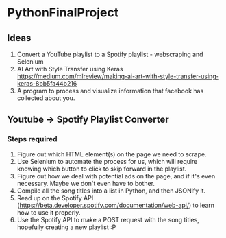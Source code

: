 # PythonFinalProject

## Ideas
1. Convert a YouTube playlist to a Spotify playlist - webscraping and Selenium 
2. AI Art with Style Transfer using Keras 
       https://medium.com/mlreview/making-ai-art-with-style-transfer-using-keras-8bb5fa44b216
3. A program to process and visualize information that facebook has collected about you. 

## Youtube -> Spotify Playlist Converter
### Steps required
1. Figure out which HTML element(s) on the page we need to scrape.
2. Use Selenium to automate the process for us, which will require knowing which button to click to skip forward in the playlist.
3. Figure out how we deal with potential ads on the page, and if it's even necessary. Maybe we don't even have to bother.
4. Compile all the song titles into a list in Python, and then JSONify it.
5. Read up on the Spotify API (https://beta.developer.spotify.com/documentation/web-api/) to learn how to use it properly.
6. Use the Spotify API to make a POST request with the song titles, hopefully creating a new playlist :P
